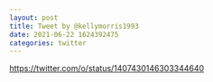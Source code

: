 ```yaml
--- 
layout: post 
title: Tweet by @kellymorris1993 
date: 2021-06-22 1624392475 
categories: twitter 
--- 
```

https://twitter.com/o/status/1407430146303344640